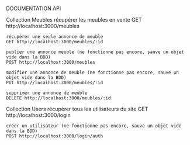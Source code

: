 DOCUMENTATION API

Collection Meubles
    récupérer les meubles en vente
    GET http://localhost:3000/meubles

    récupérer une seule annonce de meuble
    GET http://localhost:3000/meubles/:id

    publier une annonce meuble (ne fonctionne pas encore, sauve un objet vide dans la BDD)
    POST http://localhost:3000/meubles

    modifier une annonce de meuble (ne fonctionne pas encore, sauve un objet vide dans la BDD)
    PUT http://localhost:3000/meubles/:id

    supprimer une annonce de meuble
    DELETE http://localhost:3000/meubles/:id

Collection Users
    récupérer tous les utilisateurs du site
    GET http://localhost:3000/login

    créer un utilisateur (ne fonctionne pas encore, sauve un objet vide dans la BDD)
    POST http://localhost:3000/login/auth

